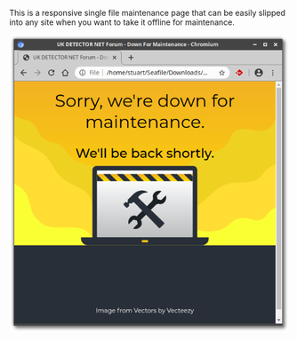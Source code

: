 This is a responsive single file maintenance page that can be easily slipped into any site when you want to take it offline for maintenance.

![](image.png)
